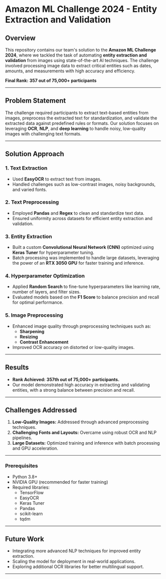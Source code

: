 
# Amazon ML Challenge 2024 - Entity Extraction and Validation  

## Overview  
This repository contains our team's solution to the **Amazon ML Challenge 2024**, where we tackled the task of automating **entity extraction and validation** from images using state-of-the-art AI techniques. The challenge involved processing image data to extract critical entities such as dates, amounts, and measurements with high accuracy and efficiency.  

**Final Rank:** **357 out of 75,000+ participants**

---

## Problem Statement  
The challenge required participants to extract text-based entities from images, preprocess the extracted text for standardization, and validate the extracted data against predefined rules or formats. Our solution focuses on leveraging **OCR**, **NLP**, and **deep learning** to handle noisy, low-quality images with challenging text formats.

---

## Solution Approach  

### 1. **Text Extraction**  
- Used **EasyOCR** to extract text from images.  
- Handled challenges such as low-contrast images, noisy backgrounds, and varied fonts.  

### 2. **Text Preprocessing**  
- Employed **Pandas** and **Regex** to clean and standardize text data.  
- Ensured uniformity across datasets for efficient entity extraction and validation.  

### 3. **Entity Extraction**  
- Built a custom **Convolutional Neural Network (CNN)** optimized using **Keras Tuner** for hyperparameter tuning.  
- Batch processing was implemented to handle large datasets, leveraging the power of an **RTX 3050 GPU** for faster training and inference.  

### 4. **Hyperparameter Optimization**  
- Applied **Random Search** to fine-tune hyperparameters like learning rate, number of layers, and filter sizes.  
- Evaluated models based on the **F1 Score** to balance precision and recall for optimal performance.  

### 5. **Image Preprocessing**  
- Enhanced image quality through preprocessing techniques such as:  
  - **Sharpening**  
  - **Resizing**  
  - **Contrast Enhancement**  
- Improved OCR accuracy on distorted or low-quality images.  

---

## Results  

- **Rank Achieved:** **357th out of 75,000+ participants.**  
- Our model demonstrated high accuracy in extracting and validating entities, with a strong balance between precision and recall.

---

## Challenges Addressed  

1. **Low-Quality Images:** Addressed through advanced preprocessing techniques.  
2. **Challenging Fonts and Layouts:** Overcame using robust OCR and NLP pipelines.  
3. **Large Datasets:** Optimized training and inference with batch processing and GPU acceleration.  

---


### Prerequisites  
- Python 3.8+  
- NVIDIA GPU (recommended for faster training)  
- Required libraries:  
  - TensorFlow  
  - EasyOCR  
  - Keras Tuner  
  - Pandas  
  - scikit-learn  
  - tqdm  



---
## Future Work  

- Integrating more advanced NLP techniques for improved entity extraction.  
- Scaling the model for deployment in real-world applications.  
- Exploring additional OCR libraries for better multilingual support.  

---


